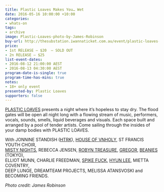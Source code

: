 ```yaml
---
title: Plastic Loaves Makes You… Wet
date: 2016-05-16 10:00:00 +10:00
categories:
- whats-on
tags:
- archive
image: Plastic-Loaves-photo-by-James-Robinson
buy-url: http://thesubstation.iwannaticket.com.au/event/plastic-loaves-makes-youwet-MTEwODc
price:
- 1st RELEASE – $20  – SOLD OUT
- 2n RELEASE – $25
list-event-dates:
- 2016-08-12 21:00:00 AEST
- 2016-08-13 04:30:00 AEST
program-date-is-single: true
program-time-has-mins: true
notes:
- 18+ only event
presented-by: Plastic Loaves
supporters: false
---
```


<!-- http://thesubstation.org.au/show/plastic-loaves-makes-you-wet/ -->

[PLASTIC LOAVES](http://www.plasticloaves.com/) presents a night where it’s hopeless to stay dry. The flood gates will be open all night long with a flowing stream of music, performers, vocals, sounds, smells, liquid beverages and visuals. Each space built and arranged by a pool of tender artists. Come sailing through the insides of your damp bodies with PLASTIC LOAVES.

With JONNINE STANDISH ([HTRK](http://www.yourcomicbookfantasy.com/)), [HOUSE OF VNHOLY](http://www.houseofvnholy.com/), ST FRANCIS YOUTH CHOIR,  
[MISTY NIGHTS](https://soundcloud.com/mistynightsdisco), REBECCA JENSEN, [ROBYN TREASURE](https://soundcloud.com/robyntreasure), [GREGOR](http://chaptermusic.com/store/gregor/thoughts-faults/), [BEANIES](https://soundcloud.com/beanies-2) (TOKYO),  
ELLIOT MUNN, CHARLIE FREEDMAN, [SPIKE FUCK](https://soundcloud.com/spike-fuck), [HYUN LEE](http://www.hyunleee.com/), MIETTA COVENTRY,  
DEEP LUNGE, DREAMTEAM PROJECTS, MELISSA ATANSVOSKI and BECOMING FRIENDS.

_Photo credit: James Robinson_
